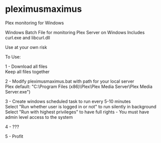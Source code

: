 # pleximusmaximus
Plex monitoring for Windows

Windows Batch File for monitoring Plex Server on Windows
Includes curl.exe and libcurl.dll

Use at your own risk

To Use:

1 - Download all files  
Keep all files together

2 - Modify pleximusmaximus.bat with path for your local server  
Plex default: "C:\Program Files (x86)\Plex\Plex Media Server\Plex Media Server.exe")

3 - Create windows scheduled task to run every 5-10 minutes  
Select "Run whether user is logged in or not" to run silently in background
Select "Run with highest privileges" to have full rights - You must have admin level access to the system

4 - ???

5 - Profit
